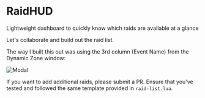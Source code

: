 # RaidHUD
Lightweight dashboard to quickly know which raids are available at a glance

Let's collaborate and build out the raid list. 

The way I built this out was using the 3rd column (Event Name) from the Dynamic Zone window:

![Modal](https://github.com/hytiek/raidhud/blob/main/assets/dz-window.png)

If you want to add additional raids, please submit a PR. Ensure that you've tested and followed the same template provided in `raid-list.lua`.
